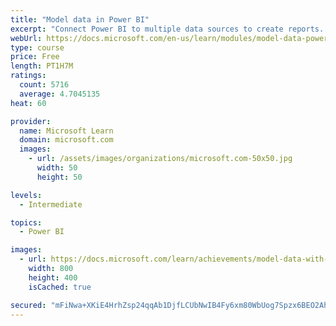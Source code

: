 ```yaml
---
title: "Model data in Power BI"
excerpt: "Connect Power BI to multiple data sources to create reports. Define the relationship between your data sources."
webUrl: https://docs.microsoft.com/en-us/learn/modules/model-data-power-bi/
type: course
price: Free
length: PT1H7M
ratings:
  count: 5716
  average: 4.7045135
heat: 60

provider:
  name: Microsoft Learn
  domain: microsoft.com
  images:
    - url: /assets/images/organizations/microsoft.com-50x50.jpg
      width: 50
      height: 50

levels:
  - Intermediate

topics:
  - Power BI

images:
  - url: https://docs.microsoft.com/learn/achievements/model-data-with-power-bi-desktop-social.png
    width: 800
    height: 400
    isCached: true

secured: "mFiNwa+XKiE4HrhZsp24qqAb1DjfLCUbNwIB4Fy6xm80WbUog7Spzx6BEO2AhnPRr2XIKgA1xHLzWwemJI8Br+KrUKiTVpO39ee21hUUnxHkFGPYl67BVAjlZrpYIyGGpGqYcmJDe139zTh4zBW5R3nx+A7fpNRRQ8jsmmO5tl+Rbttqw+L1EMq2A1siFElCXvn6M9LMXdfo8glQ3wmpmWXlYVAllrOTMlT6aKUAcy9TtNg1JTe/xVeUNYe3yZSGjFR0Ro+CUyVzXgqBL7nd5SPttvbSunnmhpMAw119fmTRiIzl8RNtEgA2w7GqEBFc+YYaLA80SD/mqaPqOY1BvLge/MZkKz0zTh7IabV1L9Aj0P7LZCvdx2YCTXuV3kfg7lq9bwsecwudoUl842kKcf/MdVaOv9OaaZYGLSpp0s8=;3NuUx0JNlrHxHaWOqOk4Ow=="
---
```


